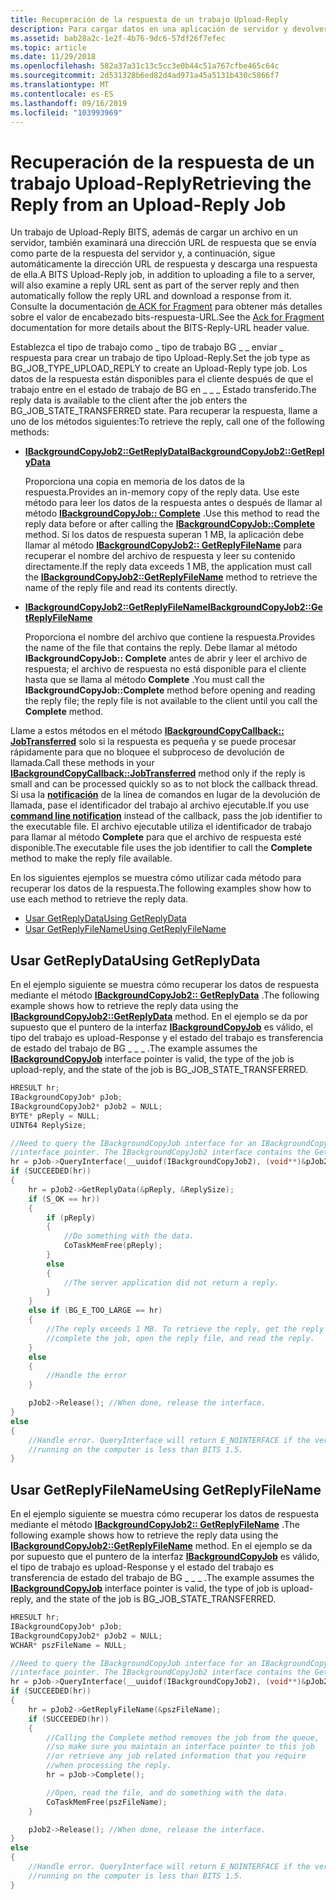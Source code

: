 ```yaml
---
title: Recuperación de la respuesta de un trabajo Upload-Reply
description: Para cargar datos en una aplicación de servidor y devolver datos al cliente, especifique el trabajo como el tipo de trabajo de BG \_ \_ \_ \_ Job upload Response.
ms.assetid: bab28a2c-1e2f-4b76-9dc6-57df26f7efec
ms.topic: article
ms.date: 11/29/2018
ms.openlocfilehash: 582a37a31c13c5cc3e0b44c51a767cfbe465c64c
ms.sourcegitcommit: 2d531328b6ed82d4ad971a45a5131b430c5866f7
ms.translationtype: MT
ms.contentlocale: es-ES
ms.lasthandoff: 09/16/2019
ms.locfileid: "103993969"
---
```

# <a name="retrieving-the-reply-from-an-upload-reply-job"></a><span data-ttu-id="46944-103">Recuperación de la respuesta de un trabajo Upload-Reply</span><span class="sxs-lookup"><span data-stu-id="46944-103">Retrieving the Reply from an Upload-Reply Job</span></span>

<span data-ttu-id="46944-104">Un trabajo de Upload-Reply BITS, además de cargar un archivo en un servidor, también examinará una dirección URL de respuesta que se envía como parte de la respuesta del servidor y, a continuación, sigue automáticamente la dirección URL de respuesta y descarga una respuesta de ella.</span><span class="sxs-lookup"><span data-stu-id="46944-104">A BITS Upload-Reply job, in addition to uploading a file to a server, will also examine a reply URL sent as part of the server reply and then automatically follow the reply URL and download a response from it.</span></span> <span data-ttu-id="46944-105">Consulte la documentación [de ACK for Fragment](/windows/desktop/Bits/ack-for-fragment) para obtener más detalles sobre el valor de encabezado bits-respuesta-URL.</span><span class="sxs-lookup"><span data-stu-id="46944-105">See the [Ack for Fragment](/windows/desktop/Bits/ack-for-fragment) documentation for more details about the BITS-Reply-URL header value.</span></span>

<span data-ttu-id="46944-106">Establezca el tipo de trabajo como \_ tipo de trabajo BG \_ \_ enviar \_ respuesta para crear un trabajo de tipo Upload-Reply.</span><span class="sxs-lookup"><span data-stu-id="46944-106">Set the job type as BG\_JOB\_TYPE\_UPLOAD\_REPLY to create an Upload-Reply type job.</span></span> <span data-ttu-id="46944-107">Los datos de la respuesta están disponibles para el cliente después de que el trabajo entre en el estado de trabajo de BG en \_ \_ \_ Estado transferido.</span><span class="sxs-lookup"><span data-stu-id="46944-107">The reply data is available to the client after the job enters the BG\_JOB\_STATE\_TRANSFERRED state.</span></span> <span data-ttu-id="46944-108">Para recuperar la respuesta, llame a uno de los métodos siguientes:</span><span class="sxs-lookup"><span data-stu-id="46944-108">To retrieve the reply, call one of the following methods:</span></span>

-   [<span data-ttu-id="46944-109">**IBackgroundCopyJob2::GetReplyData**</span><span class="sxs-lookup"><span data-stu-id="46944-109">**IBackgroundCopyJob2::GetReplyData**</span></span>](/windows/desktop/api/Bits1_5/nf-bits1_5-ibackgroundcopyjob2-getreplydata)

    <span data-ttu-id="46944-110">Proporciona una copia en memoria de los datos de la respuesta.</span><span class="sxs-lookup"><span data-stu-id="46944-110">Provides an in-memory copy of the reply data.</span></span> <span data-ttu-id="46944-111">Use este método para leer los datos de la respuesta antes o después de llamar al método [**IBackgroundCopyJob:: Complete**](/windows/desktop/api/Bits/nf-bits-ibackgroundcopyjob-complete) .</span><span class="sxs-lookup"><span data-stu-id="46944-111">Use this method to read the reply data before or after calling the [**IBackgroundCopyJob::Complete**](/windows/desktop/api/Bits/nf-bits-ibackgroundcopyjob-complete) method.</span></span> <span data-ttu-id="46944-112">Si los datos de respuesta superan 1 MB, la aplicación debe llamar al método [**IBackgroundCopyJob2:: GetReplyFileName**](/windows/desktop/api/Bits1_5/nf-bits1_5-ibackgroundcopyjob2-getreplyfilename) para recuperar el nombre del archivo de respuesta y leer su contenido directamente.</span><span class="sxs-lookup"><span data-stu-id="46944-112">If the reply data exceeds 1 MB, the application must call the [**IBackgroundCopyJob2::GetReplyFileName**](/windows/desktop/api/Bits1_5/nf-bits1_5-ibackgroundcopyjob2-getreplyfilename) method to retrieve the name of the reply file and read its contents directly.</span></span>

-   [<span data-ttu-id="46944-113">**IBackgroundCopyJob2::GetReplyFileName**</span><span class="sxs-lookup"><span data-stu-id="46944-113">**IBackgroundCopyJob2::GetReplyFileName**</span></span>](/windows/desktop/api/Bits1_5/nf-bits1_5-ibackgroundcopyjob2-getreplyfilename)

    <span data-ttu-id="46944-114">Proporciona el nombre del archivo que contiene la respuesta.</span><span class="sxs-lookup"><span data-stu-id="46944-114">Provides the name of the file that contains the reply.</span></span> <span data-ttu-id="46944-115">Debe llamar al método **IBackgroundCopyJob:: Complete** antes de abrir y leer el archivo de respuesta; el archivo de respuesta no está disponible para el cliente hasta que se llama al método **Complete** .</span><span class="sxs-lookup"><span data-stu-id="46944-115">You must call the **IBackgroundCopyJob::Complete** method before opening and reading the reply file; the reply file is not available to the client until you call the **Complete** method.</span></span>

<span data-ttu-id="46944-116">Llame a estos métodos en el método [**IBackgroundCopyCallback:: JobTransferred**](/windows/desktop/api/Bits/nf-bits-ibackgroundcopycallback-jobtransferred) solo si la respuesta es pequeña y se puede procesar rápidamente para que no bloquee el subproceso de devolución de llamada.</span><span class="sxs-lookup"><span data-stu-id="46944-116">Call these methods in your [**IBackgroundCopyCallback::JobTransferred**](/windows/desktop/api/Bits/nf-bits-ibackgroundcopycallback-jobtransferred) method only if the reply is small and can be processed quickly so as to not block the callback thread.</span></span> <span data-ttu-id="46944-117">Si usa la [**notificación**](/windows/desktop/api/Bits1_5/nf-bits1_5-ibackgroundcopyjob2-setnotifycmdline) de la línea de comandos en lugar de la devolución de llamada, pase el identificador del trabajo al archivo ejecutable.</span><span class="sxs-lookup"><span data-stu-id="46944-117">If you use [**command line notification**](/windows/desktop/api/Bits1_5/nf-bits1_5-ibackgroundcopyjob2-setnotifycmdline) instead of the callback, pass the job identifier to the executable file.</span></span> <span data-ttu-id="46944-118">El archivo ejecutable utiliza el identificador de trabajo para llamar al método **Complete** para que el archivo de respuesta esté disponible.</span><span class="sxs-lookup"><span data-stu-id="46944-118">The executable file uses the job identifier to call the **Complete** method to make the reply file available.</span></span>

<span data-ttu-id="46944-119">En los siguientes ejemplos se muestra cómo utilizar cada método para recuperar los datos de la respuesta.</span><span class="sxs-lookup"><span data-stu-id="46944-119">The following examples show how to use each method to retrieve the reply data.</span></span>

-   [<span data-ttu-id="46944-120">Usar GetReplyData</span><span class="sxs-lookup"><span data-stu-id="46944-120">Using GetReplyData</span></span>](#using-getreplydata)
-   [<span data-ttu-id="46944-121">Usar GetReplyFileName</span><span class="sxs-lookup"><span data-stu-id="46944-121">Using GetReplyFileName</span></span>](#using-getreplyfilename)

## <a name="using-getreplydata"></a><span data-ttu-id="46944-122">Usar GetReplyData</span><span class="sxs-lookup"><span data-stu-id="46944-122">Using GetReplyData</span></span>

<span data-ttu-id="46944-123">En el ejemplo siguiente se muestra cómo recuperar los datos de respuesta mediante el método [**IBackgroundCopyJob2:: GetReplyData**](/windows/desktop/api/Bits1_5/nf-bits1_5-ibackgroundcopyjob2-getreplydata) .</span><span class="sxs-lookup"><span data-stu-id="46944-123">The following example shows how to retrieve the reply data using the [**IBackgroundCopyJob2::GetReplyData**](/windows/desktop/api/Bits1_5/nf-bits1_5-ibackgroundcopyjob2-getreplydata) method.</span></span> <span data-ttu-id="46944-124">En el ejemplo se da por supuesto que el puntero de la interfaz [**IBackgroundCopyJob**](/windows/desktop/api/Bits/nn-bits-ibackgroundcopyjob) es válido, el tipo del trabajo es upload-Response y el estado del trabajo es transferencia de estado del trabajo de BG \_ \_ \_ .</span><span class="sxs-lookup"><span data-stu-id="46944-124">The example assumes the [**IBackgroundCopyJob**](/windows/desktop/api/Bits/nn-bits-ibackgroundcopyjob) interface pointer is valid, the type of the job is upload-reply, and the state of the job is BG\_JOB\_STATE\_TRANSFERRED.</span></span>


```C++
HRESULT hr;
IBackgroundCopyJob* pJob;
IBackgroundCopyJob2* pJob2 = NULL;
BYTE* pReply = NULL;
UINT64 ReplySize;

//Need to query the IBackgroundCopyJob interface for an IBackgroundCopyJob2
//interface pointer. The IBackgroundCopyJob2 interface contains the GetReplyData method.
hr = pJob->QueryInterface(__uuidof(IBackgroundCopyJob2), (void**)&pJob2);
if (SUCCEEDED(hr))
{
    hr = pJob2->GetReplyData(&pReply, &ReplySize);
    if (S_OK == hr))
    {
        if (pReply)
        {
            //Do something with the data.
            CoTaskMemFree(pReply);
        }
        else
        {
            //The server application did not return a reply.
        }
    }
    else if (BG_E_TOO_LARGE == hr)
    {
        //The reply exceeds 1 MB. To retrieve the reply, get the reply file name,
        //complete the job, open the reply file, and read the reply.
    }
    else
    {
        //Handle the error
    }

    pJob2->Release(); //When done, release the interface.
}
else
{
    //Handle error. QueryInterface will return E_NOINTERFACE if the version of BITS
    //running on the computer is less than BITS 1.5.
}
```



## <a name="using-getreplyfilename"></a><span data-ttu-id="46944-125">Usar GetReplyFileName</span><span class="sxs-lookup"><span data-stu-id="46944-125">Using GetReplyFileName</span></span>

<span data-ttu-id="46944-126">En el ejemplo siguiente se muestra cómo recuperar los datos de respuesta mediante el método [**IBackgroundCopyJob2:: GetReplyFileName**](/windows/desktop/api/Bits1_5/nf-bits1_5-ibackgroundcopyjob2-getreplyfilename) .</span><span class="sxs-lookup"><span data-stu-id="46944-126">The following example shows how to retrieve the reply data using the [**IBackgroundCopyJob2::GetReplyFileName**](/windows/desktop/api/Bits1_5/nf-bits1_5-ibackgroundcopyjob2-getreplyfilename) method.</span></span> <span data-ttu-id="46944-127">En el ejemplo se da por supuesto que el puntero de la interfaz [**IBackgroundCopyJob**](/windows/desktop/api/Bits/nn-bits-ibackgroundcopyjob) es válido, el tipo de trabajo es upload-Response y el estado del trabajo es transferencia de estado del trabajo de BG \_ \_ \_ .</span><span class="sxs-lookup"><span data-stu-id="46944-127">The example assumes the [**IBackgroundCopyJob**](/windows/desktop/api/Bits/nn-bits-ibackgroundcopyjob) interface pointer is valid, the type of job is upload-reply, and the state of the job is BG\_JOB\_STATE\_TRANSFERRED.</span></span>


```C++
HRESULT hr;
IBackgroundCopyJob* pJob;
IBackgroundCopyJob2* pJob2 = NULL;
WCHAR* pszFileName = NULL;

//Need to query the IBackgroundCopyJob interface for an IBackgroundCopyJob2
//interface pointer. The IBackgroundCopyJob2 interface contains the GetReplyFileName method.
hr = pJob->QueryInterface(__uuidof(IBackgroundCopyJob2), (void**)&pJob2);
if (SUCCEEDED(hr))
{
    hr = pJob2->GetReplyFileName(&pszFileName);
    if (SUCCEEDED(hr))
    {
        //Calling the Complete method removes the job from the queue, 
        //so make sure you maintain an interface pointer to this job 
        //or retrieve any job related information that you require 
        //when processing the reply.
        hr = pJob->Complete();

        //Open, read the file, and do something with the data.
        CoTaskMemFree(pszFileName);
    }

    pJob2->Release(); //When done, release the interface.
}
else
{
    //Handle error. QueryInterface will return E_NOINTERFACE if the version of BITS
    //running on the computer is less than BITS 1.5.
}
```



 

 




